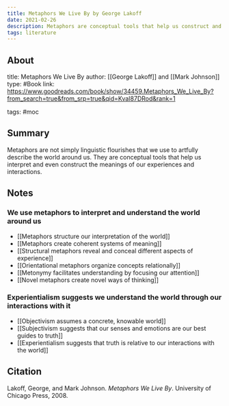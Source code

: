 ```yaml
---
title: Metaphors We Live By by George Lakoff
date: 2021-02-26
description: Metaphors are conceptual tools that help us construct and interpret experience.
tags: literature
---
```


## About
title: Metaphors We Live By
author: [[George Lakoff]] and [[Mark Johnson]]
type: #Book 
link: https://www.goodreads.com/book/show/34459.Metaphors_We_Live_By?from_search=true&from_srp=true&qid=KvaI87DRod&rank=1

tags: #moc

## Summary
Metaphors are not simply linguistic flourishes that we use to artfully describe the world around us. They are conceptual tools that help us interpret and even construct the meanings of our experiences and interactions. 

## Notes

### We use metaphors to interpret and understand the world around us
- [[Metaphors structure our interpretation of the world]]
- [[Metaphors create coherent systems of meaning]]
- [[Structural metaphors reveal and conceal different aspects of experience]]
- [[Orientational metaphors organize concepts relationally]]
- [[Metonymy facilitates understanding by focusing our attention]]
- [[Novel metaphors create novel ways of thinking]]

### Experientialism suggests we understand the world through our interactions with it
- [[Objectivism assumes a concrete, knowable world]]
- [[Subjectivism suggests that our senses and emotions are our best guides to truth]]
- [[Experientialism suggests that truth is relative to our interactions with the world]]

## Citation
Lakoff, George, and Mark Johnson. *Metaphors We Live By*. University of Chicago Press, 2008.
